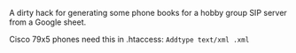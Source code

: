 A dirty hack for generating some phone books for a hobby group SIP server from a Google sheet.

Cisco 79x5 phones need this in .htaccess:
`Addtype text/xml .xml`

